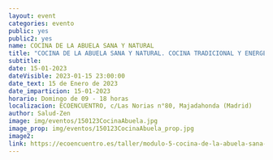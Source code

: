 ```yaml
---
layout: event
categories: evento
public: yes
public2: yes
name: COCINA DE LA ABUELA SANA Y NATURAL
title: "COCINA DE LA ABUELA SANA Y NATURAL. COCINA TRADICIONAL Y ENERGÉTICA"
subtitle:
date: 15-01-2023
dateVisible: 2023-01-15 23:00:00
date_text: 15 de Enero de 2023
date_imparticion: 15-01-2023
horario: Domingo de 09 - 18 horas
localizacion: ECOENCUENTRO, c/Las Norias n°80, Majadahonda (Madrid)
author: Salud-Zen
image: img/eventos/150123CocinaAbuela.jpg
image_prop: img/eventos/150123CocinaAbuela_prop.jpg
image2:
link: https://ecoencuentro.es/taller/modulo-5-cocina-de-la-abuela-sana-y-natural/
---
```

